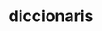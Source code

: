 ---
layout: page
title: diccionaris
description: els diccionaris i vocabularis de Francesc Ferrer Pastor
img: assets/img/12.jpg
importance: 1
category: work
related_publications: true
---